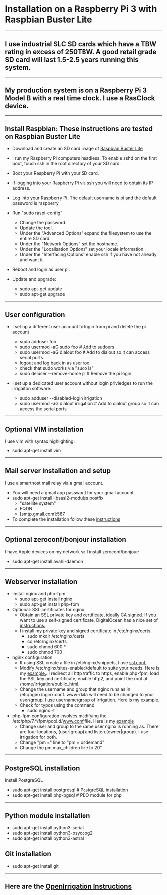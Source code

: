 # Installation on a Raspberry Pi 3 with Raspbian Buster Lite
---
## I use industrial SLC SD cards which have a TBW rating in excess of 250TBW. A good retail grade SD card will last 1.5-2.5 years running this system.
---
## My production system is on a Raspberry Pi 3 Model B with a real time clock. I use a RasClock device.
---
## Install Raspbian: These instructions are tested on Raspbian Buster Lite
- Download and create an SD card image of [Raspbian Buster Lite](https://www.raspberrypi.org/downloads/raspbian/)
- I run my Raspberry Pi computers headless. To enable sshd on the first boot, touch ssh in the root directory of your SD card.
- Boot your Raspberry Pi with your SD card.
- If logging into your Raspberry Pi via ssh you will need to obtain its IP address.
- Log into your Raspberry Pi. The default username is pi and the default password is raspberry
- Run "sudo raspi-config" 
  - Change the password.
  - Update the tool.
  - Under the "Advanced Options" expand the filesystem to use the entire SD card.
  - Under the "Network Options" set the hostname.
  - Under the "Localisation Options" set your locale information.
  - Under the "Interfacing Options" enable ssh if you have not already and want it.
 
- Reboot and login as user pi.
- Update and upgrade:
  - sudo apt-get update
  - sudo apt-get upgrade
---
## User configuration
- I set up a different user account to login from pi and delete the pi account
  - sudo adduser foo
  - sudo usermod -aG sudo foo # Add to sudoers
  - sudo usermod -aG dialout foo # Add to dialout so it can access serial ports
  - logout and log back in as user foo
  - check that sudo works via "sudo ls"
  - sudo deluser --remove-home pi # Remove the pi login

- I set up a dedicated user account without login privledges to run the irrigaiton software:
  - sudo adduser --disabled-login irrigation 
  - sudo usermod -aG dialout irrigation # Add to dialout group so it can access the serial ports
---
## Optional VIM installation
I use vim with syntax highlighting:
- sudo apt-get install vim
---
## Mail server installation and setup
I use a smarthost mail relay via a gmail account.
- You will need a gmail app password for your gmail account.
- sudo apt-get install libsasl2-modules postfix
  - "satellite system"
  - FQDN
  - \[smtp.gmail.com\]:587
- To complete the installation follow these [instructions](https://www.linode.com/docs/email/postfix/configure-postfix-to-send-mail-using-gmail-and-google-apps-on-debian-or-ubuntu/)
---
## Optional zeroconf/bonjour installation
I have Apple devices on my network so I install zeroconf/bonjour:
- sudo apt-get install avahi-daemon

---
## Webserver installation
- Install nginx and php-fpm
  - sudo apt-get install nginx
  - sudo apt-get install php-fpm
- Optional: SSL certificates for nginx
  - Obtain an SSL private key and certificate, ideally CA signed. If you want to use a self-signed certificate, DigitalOcean has a nice set of [instructions.](https://www.digitalocean.com/community/tutorials/how-to-create-a-self-signed-ssl-certificate-for-nginx-in-ubuntu-16-04)
  - I install my private key and signed certificate in /etc/nginx/certs.
    - sudo mkdir /etc/nginx/certs
    - cd /etc/nginx/certs
    - sudo chmod 600 *
    - sudo chmod 700 .
- nginx configuration
  - If using SSL create a file in /etc/nginx/snippets, I use [ssl.conf.](https://github.com/mousebrains/OpenIrrigation/blob/master/webserver/nginx/snippets/ssl.conf)
  - Modify /etc/nginx/sites-enabled/default to suite your needs. Here is my [example.](https://github.com/mousebrains/OpenIrrigation/blob/master/webserver/nginx/sites-available/default). I redirect all http traffic to https, enable php-fpm, load the SSL key and certificate, enable http2, and point the root at /home/irrigation/public_html.
  - Change the username and group that nginx runs as in /etc/nginx/nginx.conf. www-data will need to be changed to your user/group. I use username/group of irrigation. Here is my [example.](https://github.com/mousebrains/OpenIrrigation/blob/master/webserver/nginx/nginx.conf)
  - Check for typos using the command
    - sudo nginx -t
- php-fpm configuration involves modifying the /etc/php/7.*/fpm/pool.d/www.conf file. Here is my [example](https://github.com/mousebrains/OpenIrrigation/blob/master/webserver/php-fpm/www.conf)
    - Change user and group to the same user nginx is running as. There are four locations, (user|group) and listen.(owner|group). I use irrigation for both.
    - Change "pm =" line to "pm = ondemand"
    - Change the pm.max_children line to 20"
---
## PostgreSQL installation
Install PostgreSQL
- sudo apt-get install postgresql # PostgreSQL installation
- sudo apt-get install php-pgsql # PDO module for php
---
## Python module installation
- sudo apt-get install python3-serial
- sudo apt-get install python3-psycopg2
- sudo apt-get install python3-astral

## Git installation
- sudo apt-get install git
---
## Here are the [OpenIrrigation Instructions](https://github.com/mousebrains/OpenIrrigation/blob/master/INSTALL.md)
